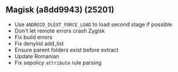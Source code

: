 ## Magisk (a8dd9943) (25201)

- Use `ANDROID_DLEXT_FORCE_LOAD` to load second stage if possible
- Don't let remote errors crash Zygisk
- Fix build errors
- Fix denylist add_list
- Ensure parent folders exist before extract
- Update Romanian
- Fix sepolicy `attribute` rule parsing
